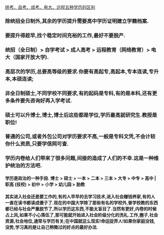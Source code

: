 [统考、自考、成考、电大、远程五种学历的区别](https://zhuanlan.zhihu.com/p/75947951)
### 除统招全日制外,其余的学历提升需要高中学历证明建立学籍档案.
### 要提升得趁早,找个稳定时间充裕的工作,最好不要脱产.
### 统招（全日制）> 自学考试 > 成人高考 > 远程教育（网络教育）> 电大（国家开放大学).
### 高层次的学历,总要高等级的要求.你要有高起专,高起本,专本连读,专升本,本硕连读; 
### 非全日制硕士,不同学校不同要求,有的起码是专科,有的是本科,还有更多条件要先咨询好再入学考试.
### 硕士可以升博士,博士,博士后这些都是学位,学历最高就研究生.教授是职位!
### 普通的公司,或者外包公司对学历要求不高,一般是专科文凭,不会计较你什么资质,只要学信网可查.
### 学历内卷给人们带来了很多问题,间接的造成了人们的不幸.这是一种维护统治的方法吧.

#### 学历是政治的一种手段. 博士 > 硕士 > 一本 > 二本 > 三本 > 大专 > 中专 > 高中 | 职高 (技校) > 初中 > 小学 > 幼儿园 > 胎教
#### 其实进入社会还是要工作的,有的人早早的去学习技术,进入社会赚钱养家,有的人一直在读书都读成傻子了.现在的中国大学除了那些有名的学校外,普学校教的东西都已经与社会严重脱节了,所以学历这东西,不能太盲目了.当然有更好,内卷的时候占上风,如果不小心落伍了,那可能就开始进入社会阶级分化的洗礼.工作,圈子,社会资源,社会地位,通常与学历有关;在中国就这么现实!命运捉弄人!如果你家庭没钱,没势,学习真的是让自己稍微过的好点的最好办法.
